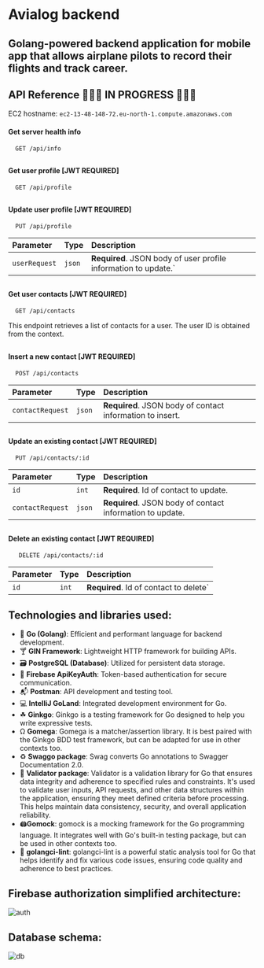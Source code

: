 # Avialog backend

## Golang-powered backend application for mobile app that allows airplane pilots to record their flights and track career.

## API Reference 🚧🚧🚧 **IN PROGRESS** 🚧🚧🚧

EC2 hostname: `ec2-13-48-148-72.eu-north-1.compute.amazonaws.com`

#### Get server health info

```http
  GET /api/info
```
##

#### Get user profile [**JWT REQUIRED**]

```http
  GET /api/profile
```
##

#### Update user profile [**JWT REQUIRED**]

```http
  PUT /api/profile
```

| Parameter | Type     | Description                       |
| :-------- | :------- | :-------------------------------- |
| `userRequest`| `json` | **Required**. JSON body of user profile information to update.`


##

#### Get user contacts [**JWT REQUIRED**]

```http
  GET /api/contacts
```

This endpoint retrieves a list of contacts for a user. The user ID is obtained from the context.
##

#### Insert a new contact [**JWT REQUIRED**]

```http
  POST /api/contacts
```

| Parameter | Type     | Description                       |
| :-------- | :------- | :-------------------------------- |
| `contactRequest`| `json` | **Required**. JSON body of contact information to insert.

##

#### Update an existing contact [**JWT REQUIRED**]

```http
  PUT /api/contacts/:id
```

| Parameter | Type     | Description                       |
| :-------- | :------- | :-------------------------------- |
| `id` | `int` | **Required**. Id of contact to update.
| `contactRequest`| `json` | **Required**. JSON body of contact information to update.

##

#### Delete an existing contact [**JWT REQUIRED**]

```http
   DELETE /api/contacts/:id
```

| Parameter | Type     | Description                       |
| :-------- | :------- | :-------------------------------- |
| `id`| `int` | **Required**.  Id of contact to delete`




## Technologies and libraries used:

- 🐹 **Go (Golang)**: Efficient and performant language for backend development.
- 🍸 **GIN Framework**: Lightweight HTTP framework for building APIs.
- 🗃️ **PostgreSQL (Database)**: Utilized for persistent data storage.
- 🔐 **Firebase ApiKeyAuth**: Token-based authentication for secure communication.
- 📬 **Postman**: API development and testing tool.
- 💻 **IntelliJ GoLand**: Integrated development environment for Go.
-  ☘ **Ginkgo**: Ginkgo is a testing framework for Go designed to help you write expressive tests.
- Ω   **Gomega**: Gomega is a matcher/assertion library. It is best paired with the Ginkgo BDD test framework, but can be adapted for use in other contexts too.
- ♻  **Swaggo package**: Swag converts Go annotations to Swagger Documentation 2.0.  
- 🔑 **Validator package**: Validator is a validation library for Go that ensures data integrity and adherence to specified rules and constraints. It's used to validate user inputs, API requests, and other data structures within the application, ensuring they meet defined criteria before processing. This helps maintain data consistency, security, and overall application reliability.
-  🖨**Gomock**: gomock is a mocking framework for the Go programming language. It integrates well with Go's built-in testing package, but can be used in other contexts too.
- 🎫 **golangci-lint**:  golangci-lint is a powerful static analysis tool for Go that helps identify and fix various code issues, ensuring code quality and adherence to best practices.

## Firebase authorization simplified architecture:
![auth](https://github.com/avialog/backend/assets/7630626/e522040a-cecb-4f65-8c2e-346214e2a561)


## Database schema:

![db](https://github.com/avialog/backend/assets/7630626/9919821f-b24c-4215-b7f4-719b0ca96ace)



